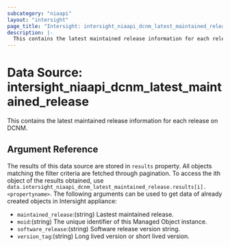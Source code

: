 ```yaml
---
subcategory: "niaapi"
layout: "intersight"
page_title: "Intersight: intersight_niaapi_dcnm_latest_maintained_release"
description: |-
  This contains the latest maintained release information for each release on DCNM.
---
```


# Data Source: intersight_niaapi_dcnm_latest_maintained_release
This contains the latest maintained release information for each release on DCNM.
## Argument Reference
The results of this data source are stored in `results` property.
All objects matching the filter criteria are fetched through pagination.
To access the ith object of the results obtained, use `data.intersight_niaapi_dcnm_latest_maintained_release.results[i].<propertyname>`.
The following arguments can be used to get data of already created objects in Intersight appliance:
* `maintained_release`:(string) Lastest maintained release. 
* `moid`:(string) The unique identifier of this Managed Object instance. 
* `software_release`:(string) Software release version string. 
* `version_tag`:(string) Long lived version or short lived version. 
 
